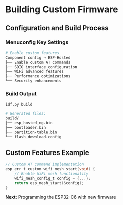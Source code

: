 # Building Custom Firmware

## Configuration and Build Process

<div class="grid grid-cols-2 gap-8">

<div>

### Menuconfig Key Settings
```bash
# Enable custom features
Component config → ESP-Hosted
├── Enable custom AT commands
├── SDIO interface configuration  
├── WiFi advanced features
├── Performance optimizations
└── Security enhancements
```

</div>

<div>

### Build Output
```bash
idf.py build

# Generated files:
build/
├── esp_hosted_ng.bin
├── bootloader.bin
├── partition-table.bin
└── flash_download.config
```

</div>

</div>

## Custom Features Example
```c
// Custom AT command implementation
esp_err_t custom_wifi_mesh_start(void) {
    // Enable WiFi mesh functionality
    wifi_mesh_config_t config = {...};
    return esp_mesh_start(&config);
}
```

**Next:** Programming the ESP32-C6 with new firmware
